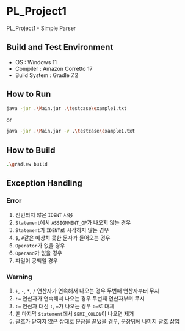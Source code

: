 # PL_Project1
PL_Project1 - Simple Parser

## Build and Test Environment
- OS : Windows 11
- Compiler : Amazon Corretto 17
- Build System : Gradle 7.2

## How to Run
```bash
java -jar .\Main.jar .\testcase\example1.txt
```
or
```bash
java -jar .\Main.jar -v .\testcase\example1.txt
```

## How to Build
```bash
.\gradlew build
```

## Exception Handling
### Error
1. 선언되지 않은 `IDENT` 사용
2. `Statement`에서 `ASSIGNMENT_OP`가 나오지 않는 경우
3. `Statement`가 `IDENT`로 시작하지 않는 경우
4. `$`, `#`같은 예상치 못한 문자가 들어오는 경우
5. `Operator`가 없을 경우
6. `Operand`가 없을 경우
7. 파일이 공백일 경우

### Warning
1. `+`, `-`, `*`, `/` 연산자가 연속해서 나오는 경우 두번째 연산자부터 무시
2. `:=` 연산자가 연속해서 나오는 경우 두번째 연산자부터 무시
3. `:=` 연산자 대신 `:`, `=`가 나오는 경우 `:=`로 대체
4. 맨 마지막 `Statement`에서 `SEMI_COLON`이 나오면 제거
5. 괄호가 닫히지 않은 상태로 문장을 끝냈을 경우, 문장뒤에 나머지 괄호 삽입
